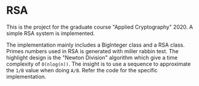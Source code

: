 # RSA
This is the project for the graduate course "Applied Cryptography" 2020. A simple RSA system is implemented.

The implementation mainly includes a BigInteger class and a RSA class. Primes numbers used in RSA is generated with miller rabbin test. The highlight design is the "Newton Division" algorithm which give a time complexity of `O(nlog(n))`. The insight is to use a sequence to approximate the `1/B` value when doing `A/B`. Refer the code for the specific implementation.
